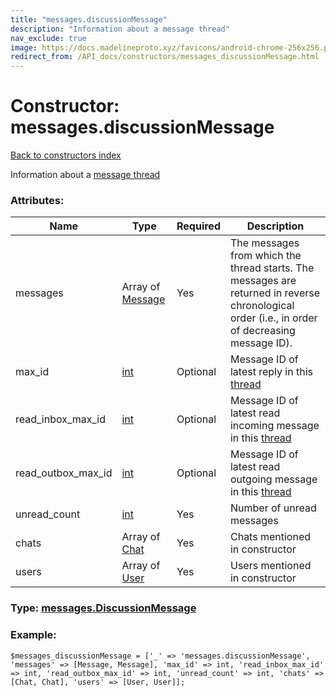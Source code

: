 ```yaml
---
title: "messages.discussionMessage"
description: "Information about a message thread"
nav_exclude: true
image: https://docs.madelineproto.xyz/favicons/android-chrome-256x256.png
redirect_from: /API_docs/constructors/messages_discussionMessage.html
---
```

# Constructor: messages.discussionMessage  
[Back to constructors index](/API_docs/constructors/index.html)



Information about a [message thread](https://core.telegram.org/api/threads)

### Attributes:

| Name     |    Type       | Required | Description |
|----------|---------------|----------|-------------|
|messages|Array of [Message](/API_docs/types/Message.html) | Yes|The messages from which the thread starts. The messages are returned in reverse chronological order (i.e., in order of decreasing message ID).|
|max\_id|[int](/API_docs/types/int.html) | Optional|Message ID of latest reply in this [thread](https://core.telegram.org/api/threads)|
|read\_inbox\_max\_id|[int](/API_docs/types/int.html) | Optional|Message ID of latest read incoming message in this [thread](https://core.telegram.org/api/threads)|
|read\_outbox\_max\_id|[int](/API_docs/types/int.html) | Optional|Message ID of latest read outgoing message in this [thread](https://core.telegram.org/api/threads)|
|unread\_count|[int](/API_docs/types/int.html) | Yes|Number of unread messages|
|chats|Array of [Chat](/API_docs/types/Chat.html) | Yes|Chats mentioned in constructor|
|users|Array of [User](/API_docs/types/User.html) | Yes|Users mentioned in constructor|



### Type: [messages.DiscussionMessage](/API_docs/types/messages.DiscussionMessage.html)


### Example:

```
$messages_discussionMessage = ['_' => 'messages.discussionMessage', 'messages' => [Message, Message], 'max_id' => int, 'read_inbox_max_id' => int, 'read_outbox_max_id' => int, 'unread_count' => int, 'chats' => [Chat, Chat], 'users' => [User, User]];
```  
